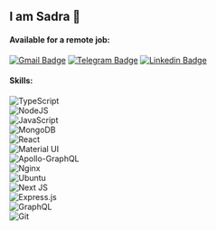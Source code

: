 ## I am Sadra 👋

#### Available for a remote job:
[![Gmail Badge](https://img.shields.io/twitter/url?color=white&label=sadraromexs%40gmail.com&logo=gmail&style=social&url=https%3A%2F%2Fgmail.com%2Fsadraromexs)](mailto:sadraromexs@gmail.com)
[![Telegram Badge](https://img.shields.io/badge/-Telegram-blue?style=flat&logo=telegram&logoColor=white&link=https://t.me/imanghafoori/)](https://t.me/sromexs/)
[![Linkedin Badge](https://img.shields.io/twitter/url?label=Sadra%20Bahrami&logo=linkedin&style=social&url=https%3A%2F%2Fwww.linkedin.com%2Fin%2Fsromexs%2F)](https://linkedin.com/in/sromexs/) 


#### Skills:
<img alt="TypeScript" src="https://img.shields.io/badge/typescript%20-%23007ACC.svg?&style=for-the-badge&logo=typescript&logoColor=white"/></br>
<img alt="NodeJS" src="https://img.shields.io/badge/node.js%20-%2343853D.svg?&style=for-the-badge&logo=node.js&logoColor=white"/></br>
<img alt="JavaScript" src="https://img.shields.io/badge/javascript%20-%23323330.svg?&style=for-the-badge&logo=javascript&logoColor=%23F7DF1E"/></br>
<img alt="MongoDB" src ="https://img.shields.io/badge/MongoDB-%234ea94b.svg?&style=for-the-badge&logo=mongodb&logoColor=white"/></br>
<img alt="React" src="https://img.shields.io/badge/react%20-%2320232a.svg?&style=for-the-badge&logo=react&logoColor=%2361DAFB"/></br>
<img alt="Material UI" src="https://img.shields.io/badge/material%20ui%20-%230081CB.svg?&style=for-the-badge&logo=material-ui&logoColor=white"/></br>
<img alt="Apollo-GraphQL" src="https://img.shields.io/badge/-Apollo%20GraphQL-311C87?style=for-the-badge&logo=apollo-graphql"/></br>
<img alt="Nginx" src="https://img.shields.io/badge/nginx%20-%23009639.svg?&style=for-the-badge&logo=nginx&logoColor=white"/></br>
<img alt="Ubuntu" src="https://img.shields.io/badge/Ubuntu-E95420?style=for-the-badge&logo=ubuntu&logoColor=white" /></br>
<img alt="Next JS" src="https://img.shields.io/badge/next%20js%20-%23000000.svg?&style=for-the-badge&logo=next.js&logoColor=white"/></br>
<img alt="Express.js" src="https://img.shields.io/badge/express.js%20-%23404d59.svg?&style=for-the-badge"/></br>
<img alt="GraphQL" src="https://img.shields.io/badge/-GraphQL-E10098?style=for-the-badge&logo=graphql"/></br>
<img alt="Git" src="https://img.shields.io/badge/git%20-%23F05033.svg?&style=for-the-badge&logo=git&logoColor=white"/></br>
